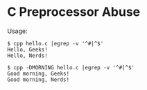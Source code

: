 # C Preprocessor Abuse

Usage:

```
$ cpp hello.c |egrep -v '^#|^$'
Hello, Geeks!
Hello, Nerds!
```

```
$ cpp -DMORNING hello.c |egrep -v '^#|^$'
Good morning, Geeks!
Good morning, Nerds!
```
